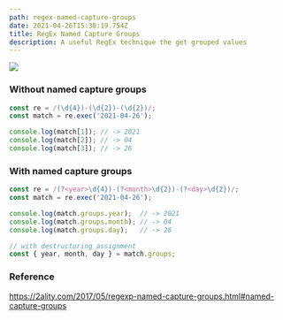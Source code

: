 ```yaml
---
path: regex-named-capture-groups
date: 2021-04-26T15:38:19.754Z
title: RegEx Named Capture Groups
description: A useful RegEx technique the get grouped values
---
```

![](https://aws1.discourse-cdn.com/business6/uploads/dynamobim/original/3X/b/3/b3387b3185e237b8f7dea85d750f33d91b697772.jpeg)

### Without named capture groups

```javascript
const re = /(\d{4})-(\d{2})-(\d{2})/;
const match = re.exec('2021-04-26');

console.log(match[1]); // -> 2021
console.log(match[2]); // -> 04
console.log(match[3]); // -> 26
```

### With named capture groups

```javascript
const re = /(?<year>\d{4})-(?<month>\d{2})-(?<day>\d{2})/;
const match = re.exec('2021-04-26');

console.log(match.groups.year);  // -> 2021
console.log(match.groups.month); // -> 04
console.log(match.groups.day);   // -> 26

// with destructuring assignment
const { year, month, day } = match.groups;
```

### Reference

https://2ality.com/2017/05/regexp-named-capture-groups.html#named-capture-groups